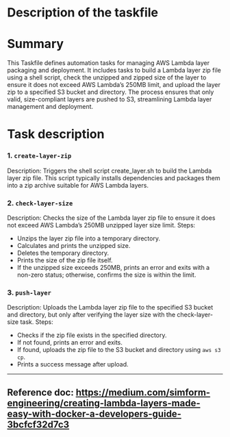 Description of the taskfile
==============================

# Summary
This Taskfile defines automation tasks for managing AWS Lambda layer packaging and deployment. It includes tasks to build a Lambda layer zip file using a shell script, check the unzipped and zipped size of the layer to ensure it does not exceed AWS Lambda’s 250MB limit, and upload the layer zip to a specified S3 bucket and directory. The process ensures that only valid, size-compliant layers are pushed to S3, streamlining Lambda layer management and deployment.

# Task description
### 1. `create-layer-zip`
Description: Triggers the shell script create_layer.sh to build the Lambda layer zip file. This script typically installs dependencies and packages them into a zip archive suitable for AWS Lambda layers.

### 2. `check-layer-size`
Description: Checks the size of the Lambda layer zip file to ensure it does not exceed AWS Lambda’s 250MB unzipped layer size limit.
Steps:
  - Unzips the layer zip file into a temporary directory.
  - Calculates and prints the unzipped size.
  - Deletes the temporary directory.
  - Prints the size of the zip file itself.
  - If the unzipped size exceeds 250MB, prints an error and exits with a non-zero status; otherwise, confirms the size is within the limit.
    
### 3. `push-layer`
Description: Uploads the Lambda layer zip file to the specified S3 bucket and directory, but only after verifying the layer size with the check-layer-size task.
Steps:
  - Checks if the zip file exists in the specified directory.
  - If not found, prints an error and exits.
  - If found, uploads the zip file to the S3 bucket and directory using `aws s3 cp`.
  - Prints a success message after upload.

---

## Reference doc: https://medium.com/simform-engineering/creating-lambda-layers-made-easy-with-docker-a-developers-guide-3bcfcf32d7c3
